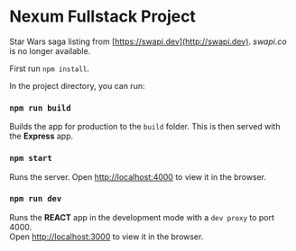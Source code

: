 # Nexum Fullstack Project

Star Wars saga listing from [https://swapi.dev](http://swapi.dev). *swapi.co* is no longer available.

First run `npm install`.

In the project directory, you can run:

### `npm run build`
Builds the app for production to the `build` folder.
This is then served with the **Express** app.


### `npm start`
Runs the server.
Open [http://localhost:4000](http://localhost:4000) to view it in the browser.


### `npm run dev`
Runs the **REACT** app in the development mode with a `dev proxy` to port 4000.<br />
Open [http://localhost:3000](http://localhost:3000) to view it in the browser.





